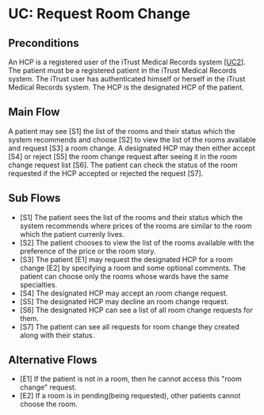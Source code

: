 UC: Request Room Change
======================================================

Preconditions
-------------

An HCP is a registered user of the iTrust Medical Records system [[UC2](http://agile.csc.ncsu.edu/iTrust/wiki/doku.php?id=requirements:uc2)]. 
The patient must be a registered patient in the iTrust Medical Records system. 
The iTrust user has authenticated himself or herself in the iTrust Medical Records system.
The HCP is the designated HCP of the patient.

Main Flow
---------

A patient may see [S1] the list of the rooms and their status which the system recommends and choose [S2] to view the list of the rooms available and request [S3] a room change.
A designated HCP may then either accept [S4] or reject [S5] the room change request after seeing it in the room change request list [S6]. 
The patient can check the status of the room requested if the HCP accepted or rejected the request [S7].

Sub Flows
---------

* [S1] The patient sees the list of the rooms and their status which the system recommends where prices of the rooms are similar to the room which the patient currenly lives.
* [S2] The patient chooses to view the list of the rooms available with the preference of the price or the room story.
* [S3] The patient [E1] may request the designated HCP for a room change [E2] by 
  specifying a room and some optional comments. The patient can choose only the rooms whose wards have the same specialties. 
* [S4] The designated HCP may accept an room change request.
* [S5] The designated HCP may decline an room change request.
* [S6] The designated HCP can see a list of all room change requests for them.
* [S7] The patient can see all requests for room change they created along with their status.

Alternative Flows
-----------------

* [E1] If the patient is not in a room, then he cannot access this "room change" request.
* [E2] If a room is in pending(being requested), other patients cannot choose the room.
